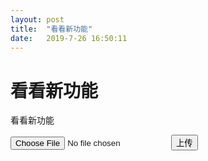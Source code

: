 ```yaml
---
layout: post
title:  "看看新功能"
date:   2019-7-26 16:50:11
---
```

看看新功能
=======
看看新功能

<input type="file" id="file"/>

<input type="button" value="上传" onclick="uploadFile()"/>

<span id="progress"></span>

<script>
  function uploadFile(){
    let filename = `${Date.now()}.jpg`;
    tcb.uploadFile({
      cloudPath: filename,// 上传至云端的路径
      filePath: document.getElementById('file').files[0],// 网站页面临时文件路径
      onUploadProgress:function (progressEvent) {
          var percentCompleted = Math.round( (progressEvent.loaded * 100) / progressEvent.total );
          render(percentCompleted);
      }
    })
    .then(show(filename))
    .catch(console.error);
  }
  function render(res){
    document.getElementById('progress').innerHTML = res;
    console.log(res)
  }
  function show(filename){
    render(`<img src="https://6d6f-moxigan-1259722256.tcb.qcloud.la/${filename}" />`);
  }
</script>
